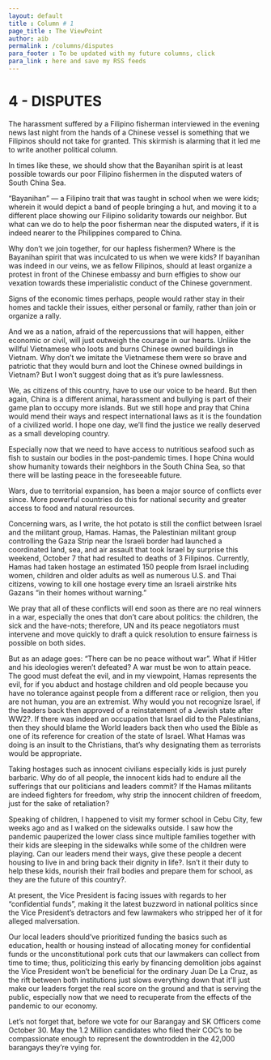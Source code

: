 ```yaml
---
layout: default
title : Column # 1
page_title : The ViewPoint
author: aib
permalink : /columns/disputes
para_footer : To be updated with my future columns, click 
para_link : here and save my RSS feeds
---
```


# 4 -  DISPUTES

The harassment suffered by a Filipino fisherman interviewed in the evening news last night from the hands of a Chinese vessel is something that we Filipinos should not take for granted. This skirmish is alarming that it led me to write another political column.

In times like these, we should show that the Bayanihan spirit is at least possible towards our poor Filipino fishermen in the disputed waters of South China Sea. 

“Bayanihan” — a Filipino trait that was taught in school when we were kids; wherein it would depict a band of people bringing a hut, and moving it to a different place showing our Filipino solidarity towards our neighbor.  But what can we do to help the poor fisherman near the disputed waters, if it is indeed nearer to the Philippines compared to China.

Why don’t we join together, for our hapless fishermen? Where is the Bayanihan spirit that was inculcated to us when we were kids? If bayanihan was indeed in our veins, we as fellow Filipinos, should at least organize a protest in front of the Chinese embassy and burn effigies to show our vexation towards these imperialistic conduct of the Chinese government. 

Signs of the economic times perhaps, people would rather stay in their homes and tackle their issues, either personal or family, rather than join or organize a rally.

And we as a nation, afraid of the repercussions that will happen, either economic or civil, will just outweigh the courage in our hearts. Unlike the willful Vietnamese who loots and burns Chinese owned buildings in Vietnam.  Why don’t we imitate the Vietnamese them were so brave and patriotic that they would burn and loot the Chinese owned buildings in Vietnam? But I won’t suggest doing that as it’s pure lawlessness.

We, as citizens of this country, have to use our voice to be heard. But then again, China is a different animal, harassment and bullying is part of their game plan to occupy more islands.  But we still hope and pray that China would mend their ways and respect international laws as it is the foundation of a civilized world.  I hope one day, we’ll find the justice we really deserved as a small developing country.   

Especially now that we need to have access to nutritious seafood such as fish to sustain our bodies in the post-pandemic times. I hope China would show humanity towards their neighbors in the South China Sea, so that there will be lasting peace in the foreseeable future.

Wars, due to territorial expansion, has been a major source of conflicts ever since. More powerful countries do this for national security and greater access to food and natural resources.

Concerning wars, as I write, the hot potato is still the conflict between Israel and the militant group, Hamas. Hamas, the Palestinian militant group controlling the Gaza Strip near the Israeli border had launched a coordinated land, sea, and air assault that took Israel by surprise this weekend, October 7 that had resulted to deaths of 3 Filipinos. Currently, Hamas had taken hostage an estimated 150 people from Israel including women, children and older adults as well as numerous U.S. and Thai citizens, vowing to kill one hostage every time an Israeli airstrike hits Gazans “in their homes without warning.”

We pray that all of these conflicts will end soon as there are no real winners in a war, especially the ones that don’t care about politics: the children, the sick and the have-nots; therefore, UN and its peace negotiators must intervene and move quickly to draft a quick resolution to ensure fairness is possible on both sides.

But as an adage goes: “There can be no peace without war”. What if Hitler and his ideologies weren’t defeated? A war must be won to attain peace. The good must defeat the evil, and in my viewpoint, Hamas represents the evil, for if you abduct and hostage children and old people because you have no tolerance against people from a different race or religion, then you are not human, you are an extremist. Why would you not recognize Israel, if the leaders back then approved of a reinstatement of a Jewish state after WW2?.  If there was indeed an occupation that Israel did to the Palestinians, then they should blame the World leaders back then who used the Bible as one of its reference for creation of the state of Israel. What Hamas was doing is an insult to the Christians, that’s why designating them as terrorists would be appropriate. 

Taking hostages such as innocent civilians especially kids is just purely barbaric. Why do of all people, the innocent kids had to endure all the sufferings that our politicians and leaders commit?  If the Hamas militants are indeed fighters for freedom, why strip the innocent children of freedom, just for the sake of retaliation?

Speaking of children, I happened to visit my former school in Cebu City, few weeks ago and as I walked on the sidewalks outside. I saw how the pandemic pauperized the lower class since multiple families together with their kids are sleeping in the sidewalks while some of the children were playing. Can our leaders mend their ways, give these people a decent housing to live in and bring back their dignity in life?. Isn’t it their duty to help these kids, nourish their frail bodies and prepare them for school, as they are the future of this country?.

At present, the Vice President is facing issues with regards to her “confidential funds”, making it the latest buzzword in national politics since the Vice President’s detractors and few lawmakers who stripped her of it for alleged malversation.

Our local leaders should’ve prioritized funding the basics such as education, health or housing instead of allocating money for confidential funds or the unconstitutional pork cuts that our lawmakers can collect from time to time; thus, politicizing this early by financing demolition jobs against the Vice President won’t be beneficial for the ordinary Juan De La Cruz, as the rift between both institutions just slows everything down that it'll just make our leaders forget the real score on the ground and that is serving the public, especially now that we need to recuperate from the effects of the pandemic to our economy.

Let’s not forget that, before we vote for our Barangay and SK Officers come October 30. May the 1.2 Million candidates who filed their COC’s to be compassionate enough to represent the downtrodden in the 42,000 barangays they’re vying for.  